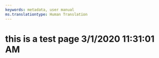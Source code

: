 ```yaml
---
keywords: metadata, user manual
ms.translationtype: Human Translation
---
```

# this is a test page 3/1/2020 11:31:01 AM